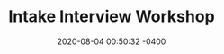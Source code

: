 ---
layout: post
title:  "Intake Interview Workshop"
date:   2020-08-04 00:50:32 -0400
categories: intake workshop interview
image: resume.svg
---